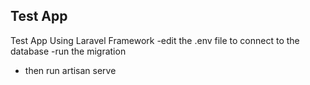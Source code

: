 

## Test App

 Test App Using Laravel Framework
  -edit the .env file to connect to the database 
  -run the migration 
  - then run artisan serve
 